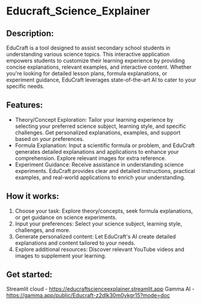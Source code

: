 # Educraft_Science_Explainer

## Description:
EduCraft is a tool designed to assist secondary school students in understanding various science topics. This interactive application empowers students to customize their learning experience by providing concise explanations, relevant examples, and interactive content. Whether you're looking for detailed lesson plans, formula explanations, or experiment guidance, EduCraft leverages state-of-the-art AI to cater to your specific needs.

## Features:
- Theory/Concept Exploration: Tailor your learning experience by selecting your preferred science subject, learning style, and specific challenges. Get personalized explanations, examples, and support based on your preferences.
- Formula Explanation: Input a scientific formula or problem, and EduCraft generates detailed explanations and applications to enhance your comprehension. Explore relevant images for extra reference.
- Experiment Guidance: Receive assistance in understanding science experiments. EduCraft provides clear and detailed instructions, practical examples, and real-world applications to enrich your understanding.

## How it works:
1. Choose your task: Explore theory/concepts, seek formula explanations, or get guidance on science experiments.
2. Input your preferences: Select your science subject, learning style, challenges, and more.
3. Generate personalized content: Let EduCraft's AI create detailed explanations and content tailored to your needs.
4. Explore additional resources: Discover relevant YouTube videos and images to supplement your learning.

## Get started:
Streamlit cloud - https://educraftscienceexplainer.streamlit.app
Gamma AI - https://gamma.app/public/Educraft-z2dlk30m0ykgr15?mode=doc
